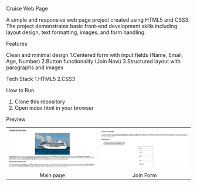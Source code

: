 Cruise Web Page

A simple and responsive web page project created using HTML5 and CSS3. The project demonstrates basic front-end development skills including layout design, text formatting, images, and form handling.

Features

Clean and minimal design
1.Centered form with input fields (Name, Email, Age, Number)
2.Button functionality (Join Now)
3.Structured layout with paragraphs and images

Tech Stack
1.HTML5
2.CSS3

How to Run
1. Clone this repository
2. Open index.html in your browser

Preview

<table>
  <tr>
    <td><img src="output1.png" alt="Output 1" width="400"/></td>
    <td><img src="output2.png" alt="Output 2" width="400"/></td>
  </tr>
  <tr>
    <td align="center">Main page</td>
    <td align="center">Join Form</td>
  </tr>
</table>
